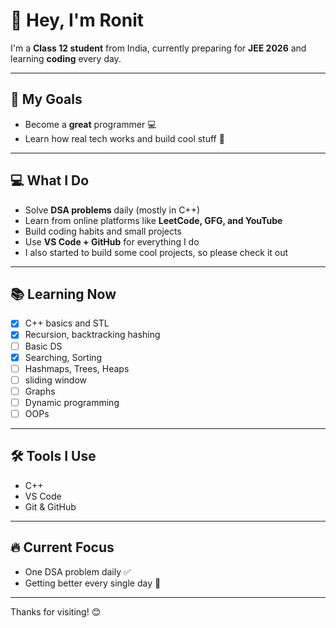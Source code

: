 # 👋 Hey, I'm Ronit

I'm a **Class 12 student** from India, currently preparing for **JEE 2026** and learning **coding** every day.

---

## 🌟 My Goals

- Become a **great** programmer 💻
- Learn how real tech works and build cool stuff 🚀

---

## 💻 What I Do

- Solve **DSA problems** daily (mostly in C++)
- Learn from online platforms like **LeetCode, GFG, and YouTube**
- Build coding habits and small projects
- Use **VS Code + GitHub** for everything I do
- I also started to build some cool projects, so please check it out

---

## 📚 Learning Now

- [x] C++ basics and STL
- [x] Recursion, backtracking hashing
- [ ] Basic DS
- [x] Searching, Sorting
- [ ] Hashmaps, Trees, Heaps
- [ ] sliding window
- [ ] Graphs
- [ ] Dynamic programming
- [ ] OOPs
  
---

## 🛠 Tools I Use

- C++
- VS Code
- Git & GitHub

---

## 🔥 Current Focus

- One DSA problem daily ✅
- Getting better every single day 🌱

---

Thanks for visiting! 😊


